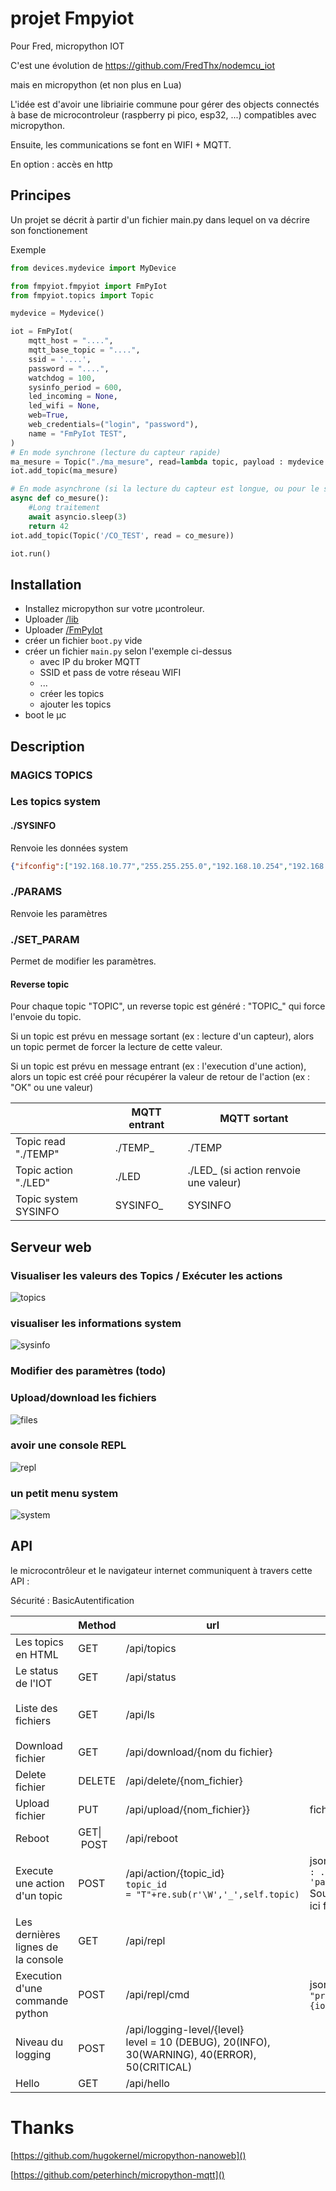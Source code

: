 # projet Fmpyiot

Pour Fred, micropython IOT

C'est une évolution de https://github.com/FredThx/nodemcu_iot

mais en micropython (et non plus en Lua)

L'idée est d'avoir une libriairie commune pour gérer des objects connectés à base de microcontroleur (raspberry pi pico, esp32, ...) compatibles avec micropython.

Ensuite, les communications se font en WIFI + MQTT.

En option : accès en http

## Principes

Un projet se décrit à partir d'un fichier main.py dans lequel on va décrire son fonctionement

Exemple

```python
from devices.mydevice import MyDevice

from fmpyiot.fmpyiot import FmPyIot
from fmpyiot.topics import Topic

mydevice = Mydevice()

iot = FmPyIot(  
    mqtt_host = "....",
    mqtt_base_topic = "....",
    ssid = '....',
    password = "....",
    watchdog = 100,
    sysinfo_period = 600,
    led_incoming = None,
    led_wifi = None,
    web=True,
    web_credentials=("login", "password"),
    name = "FmPyIot TEST",
)
# En mode synchrone (lecture du capteur rapide)
ma_mesure = Topic("./ma_mesure", read=lambda topic, payload : mydevice.read(), send_period=60)
iot.add_topic(ma_mesure)

# En mode asynchrone (si la lecture du capteur est longue, ou pour le style)
async def co_mesure():
    #Long traitement
    await asyncio.sleep(3)
    return 42
iot.add_topic(Topic('/CO_TEST', read = co_mesure))

iot.run()
```

## Installation

- Installez micropython sur votre µcontroleur.
- Uploader [/lib]()
- Uploader [/FmPyIot]()
- créer un fichier ``boot.py`` vide
- créer un fichier ``main.py`` selon l'exemple ci-dessus
  - avec IP du broker MQTT
  - SSID et pass de votre réseau WIFI
  - ...
  - créer les topics
  - ajouter les topics
- boot le µc

## Description

### MAGICS TOPICS

### Les topics system

#### ./SYSINFO

Renvoie les données system

```json
{"ifconfig":["192.168.10.77","255.255.255.0","192.168.10.254","192.168.10.169"],"uname":["rp2","rp2","1.21.0","v1.21.0 on 2023-10-06 (GNU 13.2.0 MinSizeRel)","Raspberry Pi Pico W with RP2040"],"mac":"28:cd:c1:0f:4d:81","wifi":{"ssid":"WIFI_THOME2","channel":3,"txpower":31},"mem_free":119504,"mem_alloc":57776,"statvfs":[4096,4096,212,118,118,0,0,0,0,255]}
```

### ./PARAMS

Renvoie les paramètres

### ./SET_PARAM

Permet de modifier les paramètres.

#### Reverse topic

Pour chaque topic "TOPIC", un reverse topic est généré : "TOPIC_" qui force l'envoie du topic.

Si un topic est prévu en message sortant (ex : lecture d'un capteur), alors un topic permet de forcer la lecture de cette valeur.

Si un topic est prévu en message entrant (ex : l'execution d'une action), alors un topic est créé pour récupérer la valeur de retour de l'action (ex : "OK" ou une valeur)

|                      | MQTT entrant | MQTT sortant                          |
| -------------------- | ------------ | ------------------------------------- |
| Topic read "./TEMP"  | ./TEMP_      | ./TEMP                                |
| Topic action "./LED" | ./LED        | ./LED_ (si action renvoie une valeur) |
| Topic system SYSINFO | SYSINFO_     | SYSINFO                               |

## Serveur web

### Visualiser les valeurs des Topics / Exécuter les actions

![topics](image/readme/topics.png)

### visualiser les informations system

![sysinfo](image/readme/sysinfo.png)

### Modifier des paramètres (todo)

### Upload/download les fichiers

![files](image/readme/files.png)

### avoir une console REPL

![repl](image/readme/repl.png)

### un petit menu system

![system](image/readme/system.png)

## API

le microcontrôleur et le navigateur internet communiquent à travers cette API :

Sécurité : BasicAutentification

|                                     | Method          | url                                                                                                | params                                                                              | output                                                |
| ----------------------------------- | --------------- | -------------------------------------------------------------------------------------------------- | ----------------------------------------------------------------------------------- | ----------------------------------------------------- |
| Les topics en HTML                  | GET             | /api/topics                                                                                        |                                                                                     | code HTML de la page topics                           |
| Le status de l'IOT                  | GET             | /api/status                                                                                        |                                                                                     | json de sysinfo                                       |
| Liste des fichiers                  | GET             | /api/ls                                                                                            |                                                                                     | json:``json {'files' : ['main.py', 'boot.py', ....}`` |
| Download fichier                    | GET             | /api/download/{nom du fichier}                                                                     |                                                                                     |                                                       |
| Delete fichier                      | DELETE          | /api/delete/{nom_fichier}                                                                          |                                                                                     | 200, OK                                               |
| Upload fichier                      | PUT             | /api/upload/{nom_fichier}}                                                                         | fichier binary                                                                      | 201, Created                                          |
| Reboot                              | GET&#124; POST | /api/reboot                                                                                        |                                                                                     | 200, Ok                                               |
| Execute une action d'un topic       | POST            | /api/action/{topic_id}<br />``topic_id = "T"+re.sub(r'\W','_',self.topic)``                       | json:``json {'topic' : ..., 'payload':...}``<br />Souvent topic est ici facultatif | 200,OK                                                |
| Les dernières lignes de la console | GET             | /api/repl                                                                                          |                                                                                     | json:``json {"repl" : ['...', '...', ...]}``          |
| Execution d'une commande python     | POST            | /api/repl/cmd                                                                                      | json:``json {"cmd" : "print(f'Hello {iot.name}')"}``                                | json:``json {"rep": ""}``                            |
| Niveau du logging                   | POST            | /api/logging-level/{level}<br />level = 10 (DEBUG), 20(INFO), 30(WARNING), 40(ERROR), 50(CRITICAL) |                                                                                     | 200, OK                                               |
| Hello                               | GET             | /api/hello                                                                                         |                                                                                     | "FmPyIOT"""                                           |

# Thanks

[https://github.com/hugokernel/micropython-nanoweb]()

[https://github.com/peterhinch/micropython-mqtt]()
